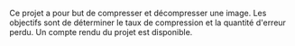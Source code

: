 Ce projet a pour but de compresser et décompresser une image. Les objectifs sont de déterminer le taux de compression et la quantité  d'erreur perdu. Un compte rendu du projet est disponible.
